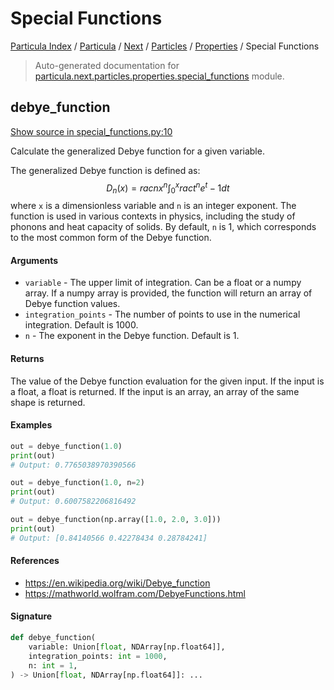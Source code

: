 # Special Functions

[Particula Index](../../../../README.md#particula-index) / [Particula](../../../index.md#particula) / [Next](../../index.md#next) / [Particles](../index.md#particles) / [Properties](./index.md#properties) / Special Functions

> Auto-generated documentation for [particula.next.particles.properties.special_functions](https://github.com/Gorkowski/particula/blob/main/particula/next/particles/properties/special_functions.py) module.

## debye_function

[Show source in special_functions.py:10](https://github.com/Gorkowski/particula/blob/main/particula/next/particles/properties/special_functions.py#L10)

Calculate the generalized Debye function for a given variable.

The generalized Debye function is defined as:
$$D_n(x) = rac{n}{x^n} \int_0^x rac{t^n}{e^t - 1} dt$$
where `x` is a dimensionless variable and `n` is an integer exponent.
The function is used in various contexts in physics, including the
study of phonons and heat capacity of solids. By default, `n` is 1,
which corresponds to the most common form of the Debye function.

#### Arguments

- `variable` - The upper limit of integration. Can be a float or a
    numpy array. If a numpy array is provided, the function will
    return an array of Debye function values.
- `integration_points` - The number of points to use in the numerical
    integration. Default is 1000.
- `n` - The exponent in the Debye function. Default is 1.

#### Returns

The value of the Debye function evaluation for the given input.
If the input is a float, a float is returned. If the input is an array,
an array of the same shape is returned.

#### Examples

``` py title="Dubye function with n=1 for a single float value"
out = debye_function(1.0)
print(out)
# Output: 0.7765038970390566
```

``` py title="Dubye function with n=2 for a single float value"
out = debye_function(1.0, n=2)
print(out)
# Output: 0.6007582206816492
```

``` py title="Dubye function with n=1 for a numpy array"
out = debye_function(np.array([1.0, 2.0, 3.0]))
print(out)
# Output: [0.84140566 0.42278434 0.28784241]
```

#### References

- https://en.wikipedia.org/wiki/Debye_function
- https://mathworld.wolfram.com/DebyeFunctions.html

#### Signature

```python
def debye_function(
    variable: Union[float, NDArray[np.float64]],
    integration_points: int = 1000,
    n: int = 1,
) -> Union[float, NDArray[np.float64]]: ...
```
